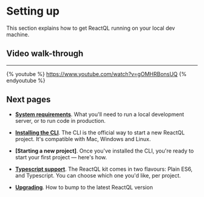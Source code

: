 # Setting up

This section explains how to get ReactQL running on your local dev machine.

## Video walk-through

---
{% youtube %}
https://www.youtube.com/watch?v=gOMHRBonsUQ
{% endyoutube %}

## Next pages

* **[System requirements](requirements.md)**. What you'll need to run a local development server, or to run code in production.

* **[Installing the CLI](installation.md)**. The CLI is the official way to start a new ReactQL project. It's compatible with Mac, Windows and Linux.

* **[Starting a new project]**. Once you've installed the CLI, you're ready to start your first project &mdash; here's how.

* **[Typescript support](typescript.md)**. The ReactQL kit comes in two flavours: Plain ES6, and Typescript. You can choose which one you'd like, per project.

* **[Upgrading](upgrading.md)**. How to bump to the latest ReactQL version
